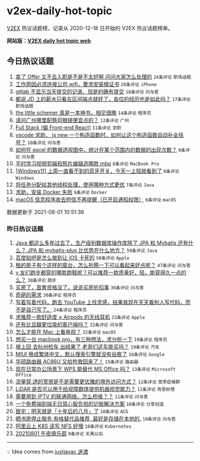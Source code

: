# v2ex-daily-hot-topic

[V2EX](https://www.v2ex.com/) 热议话题榜，记录从 2020-12-18 日开始的 V2EX 热议话题榜单。

**网站版：[V2EX daily hot topic web](https://boojack.github.io/v2ex-daily-hot-topic-web/)**

## 今日热议话题

<!-- TODAY BEGIN -->

1. [拿了 Offer 又不去入职是不是不太好啊,问问大家怎么处理的](https://www.v2ex.com/t/792975) `24条评论` `职场话题`
1. [工作原因必须连接公司 wifi，要求安装根证书](https://www.v2ex.com/t/792969) `20条评论` `iPhone`
1. [gitlab 不显示当天提交的记录、但是的确有提交](https://www.v2ex.com/t/792966) `18条评论` `问与答`
1. [都说 JD 上的薪水只看左区间端点就好了，各位的经历也是如此吗？](https://www.v2ex.com/t/792951) `17条评论` `职场话题`
1. [the little schemer 真是一本神书，相见很晚](https://www.v2ex.com/t/792958) `14条评论` `程序员`
1. [请问广州哪里配蔡司眼镜便宜点的？](https://www.v2ex.com/t/792970) `12条评论` `广州`
1. [Full Stack (偏 Front-end React)](https://www.v2ex.com/t/792957) `11条评论` `求职`
1. [vscode 求助， js new 一个构造函数时，如何让这个构造函数自动补全括号？](https://www.v2ex.com/t/792955) `10条评论` `问与答`
1. [如何在 excel 的数据透视图中，统计在某个范围内的数据的出现次数？](https://www.v2ex.com/t/792941) `9条评论` `问与答`
1. [平时学习视频剪辑和照片编辑选哪款 mbp](https://www.v2ex.com/t/792959) `8条评论` `MacBook Pro`
1. [[Windows11] 上周一直看不到的蓝牙开关，今天一上班就看到了](https://www.v2ex.com/t/792942) `8条评论` `Windows`
1. [将任务分配给其他线程处理，使用哪种方式更优](https://www.v2ex.com/t/792974) `7条评论` `Java`
1. [求助，安装 Docker 失败](https://www.v2ex.com/t/792953) `6条评论` `Docker`
1. [macOS 信息程序收去短信不再提醒（已开启通知权限）](https://www.v2ex.com/t/792944) `6条评论` `macOS`

数据更新于 2021-08-01 10:51:36

<!-- TODAY END -->

### 昨日热议话题

<!-- YESTERDAY BEGIN -->

1. [Java 都这么多年过去了，生产级别数据库操作库除了 JPA 和 Mybatis 还有什么？ JPA 和 mybatis-plus 比优势在什么地方？](https://www.v2ex.com/t/792830) `59条评论` `Java`
1. [百度贴吧是怎么做到让 iOS 卡死的](https://www.v2ex.com/t/792836) `50条评论` `Apple`
1. [租的房子有个这样的窗台，怎么折腾一下可以看起来好点呢？](https://www.v2ex.com/t/792843) `47条评论` `问与答`
1. [v 友们跑步都穿的哪款跑鞋呢？可以推荐一款质量好，轻，能穿得久一点的么？](https://www.v2ex.com/t/792833) `38条评论` `跑步`
1. [买房了，首套资格没了，说说买房折扣事](https://www.v2ex.com/t/792874) `36条评论` `问与答`
1. [奇葩的需求](https://www.v2ex.com/t/792876) `30条评论` `程序员`
1. [写着写着代码，跑去 YouTube 上找灵感，结果我现在天天看别人写代码，而不是自己写了。](https://www.v2ex.com/t/792860) `24条评论` `程序员`
1. [求推荐一款舒适度 ≈ Airpods 的无线耳机](https://www.v2ex.com/t/792828) `23条评论` `Apple`
1. [还有比豆瓣更垃圾的客户端吗？](https://www.v2ex.com/t/792858) `22条评论` `问与答`
1. [怎么才能在 Mac 上看电视？](https://www.v2ex.com/t/792831) `22条评论` `macOS`
1. [想买一台 macbook pro，有三种想法，求分析一下](https://www.v2ex.com/t/792925) `19条评论` `程序员`
1. [接上回 去杭州检车 出结果了 老哥们这车能买吗？](https://www.v2ex.com/t/792906) `19条评论` `汽车`
1. [MIUI 换成繁体中文，默认搜索引擎就没有谷歌了](https://www.v2ex.com/t/792825) `16条评论` `Google`
1. [华硕路由器 AC86U 又给抢救回来了！](https://www.v2ex.com/t/792880) `15条评论` `路由器`
1. [现在日常办公场景下 WPS 能替代 MS Office 吗？](https://www.v2ex.com/t/792879) `13条评论` `Microsoft Office`
1. [流量穿.透的宽带是不是需要更优雅的境外访问方式？](https://www.v2ex.com/t/792933) `12条评论` `宽带症候群`
1. [LiDAR 是否可以用于给视障群体提供机器视觉能力？](https://www.v2ex.com/t/792864) `12条评论` `奇思妙想`
1. [需要用到 IPTV 的联通网络，怎么桥接？？](https://www.v2ex.com/t/792871) `11条评论` `问与答`
1. [一个免费端到端无日常心智负担的记账解决方案](https://www.v2ex.com/t/792877) `10条评论` `分享创造`
1. [致宅：明天就是「十年后的八月」了](https://www.v2ex.com/t/792863) `10条评论` `ACG`
1. [晒书房停止服务,有啥替代品推荐, 最好是存储在本地的.](https://www.v2ex.com/t/792859) `10条评论` `问与答`
1. [阿里云上 K8S 读写 NFS 好慢](https://www.v2ex.com/t/792835) `10条评论` `Kubernetes`
1. [20210801 午夜俱乐部](https://www.v2ex.com/t/792931) `9条评论` `天黑以后`

<!-- YESTERDAY END -->

---

💡 Idea comes from [justjavac 迷渡](https://github.com/justjavac/)
